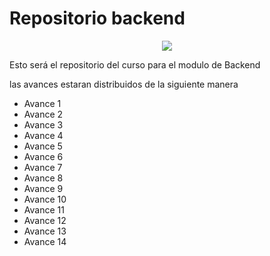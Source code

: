 # Repositorio backend 

<p align="center">
<img src="https://www.python.org/static/img/python-logo.png">
</p>

Esto será el repositorio del curso para el modulo de Backend

las avances estaran distribuidos de la siguiente manera

- Avance 1
- Avance 2
- Avance 3
- Avance 4
- Avance 5
- Avance 6
- Avance 7
- Avance 8
- Avance 9
- Avance 10
- Avance 11
- Avance 12
- Avance 13
- Avance 14